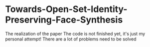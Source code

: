 # Towards-Open-Set-Identity-Preserving-Face-Synthesis
The realization of the paper
The code is not finished yet, it's just my personal attempt!
There are a lot of problems need to be solved
